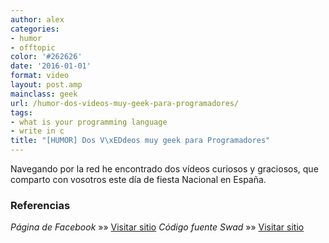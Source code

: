 ```yaml
---
author: alex
categories:
- humor
- offtopic
color: '#262626'
date: '2016-01-01'
format: video
layout: post.amp
mainclass: geek
url: /humor-dos-videos-muy-geek-para-programadores/
tags:
- what is your programming language
- write in c
title: "[HUMOR] Dos V\xEDdeos muy geek para Programadores"
---
```


Navegando por la red he encontrado dos vídeos curiosos y graciosos, que comparto con vosotros este día de fiesta Nacional en España.

<span class="embed-youtube" ></span> <span class="embed-youtube" ></span>

### Referencias

*Página de Facebook* »» <a href="https://www.facebook.com/elbauldelprogramador/posts/113933772096687" target="_blank">Visitar sitio</a>
*Código fuente Swad* »» <a href="http://swad.ugr.es/source/" target="_blank">Visitar sitio</a>
